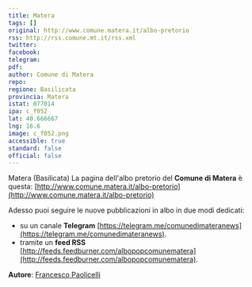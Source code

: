 ```yaml
---
title: Matera
tags: []
original: http://www.comune.matera.it/albo-pretorio
rss: http://rss.comune.mt.it/rss.xml
twitter:
facebook:
telegram:
pdf:
author: Comune di Matera
repo:
regione: Basilicata
provincia: Matera
istat: 077014
ipa: c_f052
lat: 40.666667
lng: 16.6
image: c_f052.png
accessible: true
standard: false
official: false
---
```


Matera (Basilicata)
La pagina dell'albo pretorio del **Comune di Matera** è questa: [http://www.comune.matera.it/albo-pretorio](http://www.comune.matera.it/albo-pretorio)

Adesso puoi seguire le nuove pubblicazioni in albo in due modi dedicati:

* su un canale **Telegram** [https://telegram.me/comunedimateranews](https://telegram.me/comunedimateranews).
* tramite un **feed RSS** [http://feeds.feedburner.com/albopopcomunematera](http://feeds.feedburner.com/albopopcomunematera).


**Autore**: [Francesco Paolicelli](https://twitter.com/piersoft)
